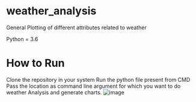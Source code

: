 # weather_analysis
General Plotting of different attributes related to weather

Python = 3.6
 
# How to Run
Clone the repository in your system
Run the python file present from CMD
Pass the location as command line argument for which you want to do weather Analysis and generate charts.
![image](https://user-images.githubusercontent.com/68837733/122380195-4038db00-cf85-11eb-8dee-835837ca42d1.png)
